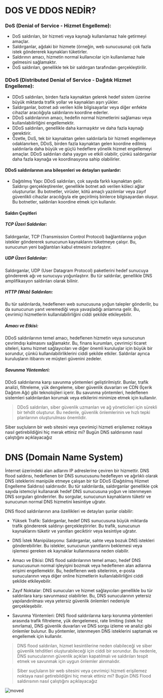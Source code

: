 # DOS VE DDOS NEDİR?

### DoS (Denial of Service - Hizmet Engelleme):

- DoS saldırıları, bir hizmeti veya kaynağı kullanılamaz hale getirmeyi amaçlar.
- Saldırganlar, ağdaki bir hizmete (örneğin, web sunucusuna) çok fazla istek göndererek kaynakları tüketirler.
- Saldırının amacı, hizmetin normal kullanıcılar için kullanılamaz hale gelmesini sağlamaktır.
- DoS saldırıları, genellikle tek bir saldırgan tarafından gerçekleştirilir.

### DDoS (Distributed Denial of Service - Dağıtık Hizmet Engelleme):

- DDoS saldırıları, birden fazla kaynaktan gelerek hedef sistem üzerine büyük miktarda trafik yollar ve kaynakları aşırı yükler.
- Saldırganlar, botnet adı verilen köle bilgisayarlar veya diğer enfekte cihazlar aracılığıyla saldırılarını koordine ederler.
- DDoS saldırılarının amacı, hedefin normal hizmetlerini sağlaması veya kullanılabilirliğini engellemektir.
- DDoS saldırıları, genellikle daha karmaşıktır ve daha fazla kaynağı gerektirir.
- Özetle, DoS, tek bir kaynaktan gelen saldırılarla bir hizmeti engellemeye odaklanırken, DDoS, birden fazla kaynaktan gelen koordine edilmiş saldırılarla daha büyük ve güçlü hedeflere yönelik hizmet engellemeyi amaçlar. DDoS saldırıları daha yaygın ve etkili olabilir, çünkü saldırganlar daha fazla kaynağa ve koordinasyona sahip olabilirler.

#### DDoS saldırılarının ana bileşenleri ve detayları şunlardır:

- Dağıtılmış Yapı: DDoS saldırıları, çok sayıda farklı kaynaktan gelir. Saldırıyı gerçekleştirenler, genellikle botnet adı verilen köleci ağlar oluştururlar. Bu botnetler, virüsler, kötü amaçlı yazılımlar veya zayıf güvenlikli cihazlar aracılığıyla ele geçirilmiş binlerce bilgisayardan oluşur. Bu botnetler, saldırıları koordine etmek için kullanılır.

#### Saldırı Çeşitleri

##### TCP Üzeri Saldırılar:

Saldırganlar, TCP (Transmission Control Protocol) bağlantılarına yoğun istekler göndererek sunucunun kaynaklarını tüketmeye çalışır. Bu, sunucunun yeni bağlantıları kabul etmesini zorlaştırır.

##### UDP Üzeri Saldırılar:

Saldırganlar, UDP (User Datagram Protocol) paketlerini hedef sunucuya göndererek ağı ve sunucuyu yoğunlaştırır. Bu tür saldırılar, genellikle DNS amplifikasyon saldırıları olarak bilinir.

##### HTTP (Web) Saldırıları:

Bu tür saldırılarda, hedeflenen web sunucusuna yoğun talepler gönderilir, bu da sunucunun yanıt veremediği veya yavaşladığı anlamına gelir. Bu, çevrimiçi hizmetlerin kullanılabilirliğini ciddi şekilde etkileyebilir.

##### Amacı ve Etkisi:

DDoS saldırılarının temel amacı, hedeflenen hizmetin veya sunucunun çevrimdışı kalmasını sağlamaktır. Bu, finans kurumları, çevrimiçi ticaret siteleri, kamu hizmet sağlayıcıları ve diğer önemli kuruluşlar için büyük bir sorundur, çünkü kullanılabilirliklerini ciddi şekilde etkiler. Saldırılar ayrıca kuruluşların itibarını ve müşteri güvenini zedeler.

##### Savunma Yöntemleri:

DDoS saldırılarına karşı savunma yöntemleri geliştirilmiştir. Bunlar, trafik analizi, filtreleme, yük dengeleme, siber güvenlik duvarları ve CDN (İçerik Dağıtım Ağı) gibi teknolojileri içerir. Bu savunma yöntemleri, hedeflenen sistemleri saldırılardan korumak veya etkilerini minimize etmek için kullanılır.

> DDoS saldırıları, siber güvenlik uzmanları ve ağ yöneticileri için sürekli bir tehdit oluşturur. Bu nedenle, güvenlik önlemlerinin ve hızlı tepki planlarının oluşturulması önemlidir.

Siber suçluların bir web sitesini veya çevrimiçi hizmeti erişilemez noktaya nasıl getirebildiğini hiç merak ettiniz mi? Bugün DNS saldırısının nasıl çalıştığını açıklayacağız


# DNS (Domain Name System)

İnternet üzerindeki alan adlarını IP adreslerine çeviren bir hizmettir. DNS flood saldırısı, hedeflenen bir DNS sunucusunu hedefleyen ve ağırlıklı olarak DNS isteklerini manipüle etmeye çalışan bir tür DDoS (Dağıtılmış Hizmet Engelleme Saldırısı) saldırısıdır. Bu tür saldırılarda, saldırganlar genellikle çok sayıda istemciyi kullanarak hedef DNS sunucusuna yoğun ve istenmeyen DNS sorguları gönderirler. Bu sorgular, sunucunun kaynaklarını tüketir ve sunucunun normal DNS hizmetini kesintiye uğratır.

DNS flood saldırılarının ana özellikleri ve detayları şunlar olabilir:

- Yüksek Trafik: Saldırganlar, hedef DNS sunucusuna büyük miktarda trafik göndererek saldırıyı gerçekleştirirler. Bu trafik, sunucunun kaynaklarını tüketir ve yanıtları geciktirir veya kesintiye uğratır.

- DNS İstek Manipülasyonu: Saldırganlar, sahte veya bozuk DNS istekleri gönderebilirler. Bu istekler, sunucunun yanıtlarını beklemesi veya işlemesi gereken ek kaynaklar kullanmasına neden olabilir.

- Amacı ve Etkisi: DNS flood saldırılarının temel amacı, hedef DNS sunucusunun normal işleyişini bozmak veya hedeflenen alan adlarına erişimi engellemektir. Bu, hedeflenen web sitelerinin, e-posta sunucularının veya diğer online hizmetlerin kullanılabilirliğini ciddi şekilde etkileyebilir.

- Zayıf Noktalar: DNS sunucuları ve hizmet sağlayıcıları genellikle bu tür saldırılara karşı savunmasız olabilirler. Bu, DNS sunucularının yetersiz yapılandırılması veya yetersiz güvenlik önlemleri nedeniyle gerçekleşebilir.

- Savunma Yöntemleri: DNS flood saldırılarına karşı korunma yöntemleri arasında trafik filtreleme, yük dengelemesi, rate limiting (istek hız sınırlama), DNS güvenlik duvarları ve DNS sorgu izleme ve analizi gibi önlemler bulunur. Bu yöntemler, istenmeyen DNS isteklerini saptamak ve engellemek için kullanılır.

> DNS flood saldırıları, hizmet kesintilerine neden olabileceği ve siber güvenlik tehditleri oluşturabileceği için ciddi bir sorundur. Bu nedenle, DNS sunucularının güvenlik açıkları kapatılmalı ve saldırıları tespit etmek ve savunmak için uygun önlemler alınmalıdır.



> Siber suçluların bir web sitesini veya çevrimiçi hizmeti erişilemez noktaya nasıl getirebildiğini hiç merak ettiniz mi? Bugün DNS Flood saldırısının nasıl çalıştığını açıklayacağız


![moved](https://github.com/Hamza-Limon/DOS-DDOS-ATTACKS/assets/140405710/6f0fe804-f5ec-493e-98bf-95a8c920212b)




